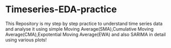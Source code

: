 # Timeseries-EDA-practice

This Repository is my step by step practice to understand time series data and analyse it using simple Moving Average(SMA),Cumulative Moving Average(CMA),Expotential Moving Average(EWA) and also SARIMA in detail using various plots!
